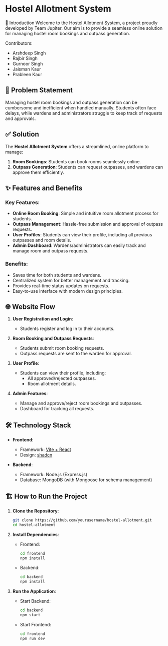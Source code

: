 

# Hostel Allotment System  

👋 Introduction
Welcome to the Hostel Allotment System, a project proudly developed by Team Jupiter. Our aim is to provide a seamless online solution for managing hostel room bookings and outpass generation.

Contributors:
- Arshdeep Singh
- Rajbir Singh
- Gurnoor Singh
- Jaisman Kaur
- Prableen Kaur


## 🚀 Problem Statement  
Managing hostel room bookings and outpass generation can be cumbersome and inefficient when handled manually. Students often face delays, while wardens and administrators struggle to keep track of requests and approvals.  

## ✅ Solution  
The **Hostel Allotment System** offers a streamlined, online platform to manage:  
1. **Room Bookings**: Students can book rooms seamlessly online.  
2. **Outpass Generation**: Students can request outpasses, and wardens can approve them efficiently.  

## ✨ Features and Benefits  

### Key Features:  
- **Online Room Booking**: Simple and intuitive room allotment process for students.  
- **Outpass Management**: Hassle-free submission and approval of outpass requests.  
- **User Profiles**: Students can view their profile, including all previous outpasses and room details.  
- **Admin Dashboard**: Wardens/administrators can easily track and manage room and outpass requests.  

### Benefits:  
- Saves time for both students and wardens.  
- Centralized system for better management and tracking.  
- Provides real-time status updates on requests.  
- Easy-to-use interface with modern design principles.  

## 🌐 Website Flow  

1. **User Registration and Login**:  
   - Students register and log in to their accounts.  

2. **Room Booking and Outpass Requests**:  
   - Students submit room booking requests.  
   - Outpass requests are sent to the warden for approval.  

3. **User Profile**:  
   - Students can view their profile, including:  
     - All approved/rejected outpasses.  
     - Room allotment details.  

4. **Admin Features**:  
   - Manage and approve/reject room bookings and outpasses.  
   - Dashboard for tracking all requests.  

## 🛠️ Technology Stack  

- **Frontend**:  
  - Framework: [Vite + React](https://vite.dev/)
  - Design: [shadcn](https://ui.shadcn.com/)  

- **Backend**:  
  - Framework: Node.js (Express.js)  
  - Database: MongoDB (with Mongoose for schema management)   

## 🏗️ How to Run the Project  

1. **Clone the Repository**:  
   ```bash  
   git clone https://github.com/yourusername/hostel-allotment.git  
   cd hostel-allotment  
   ```  

2. **Install Dependencies**:  
   - Frontend:  
     ```bash  
     cd frontend  
     npm install  
     ```  
   - Backend:  
     ```bash  
     cd backend  
     npm install  
     ``` 

3. **Run the Application**:  
   - Start Backend:  
     ```bash  
     cd backend  
     npm start  
     ```  
   - Start Frontend:  
     ```bash  
     cd frontend  
     npm run dev  
     ```  
